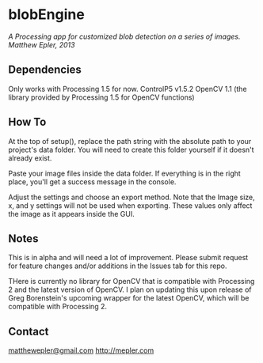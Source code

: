 blobEngine
==========

*A Processing app for customized blob detection on a series of images.*
*Matthew Epler, 2013*

Dependencies
------------
Only works with Processing 1.5 for now.
ControlP5 v1.5.2
OpenCV 1.1 (the library provided by Processing 1.5 for OpenCV functions)

How To
------

At the top of setup(), replace the path string with the absolute path to your project's data folder. You will need to create this folder yourself if it doesn't already exist.

Paste your image files inside the data folder. If everything is in the right place, you'll get a success message in the console.

Adjust the settings and choose an export method. Note that the Image size, x, and y settings will not be used when exporting. These values only affect the image as it appears inside the GUI.

Notes
-----
This is in alpha and will need a lot of improvement. Please submit request for feature changes and/or additions in the Issues tab for this repo.

THere is currently no library for OpenCV that is compatible with Processing 2 and the latest version of OpenCV. I plan on updating this upon release of Greg Borenstein's upcoming wrapper for the latest OpenCV, which will be compatible with Processing 2.

Contact
-------
matthewepler@gmail.com
http://mepler.com


